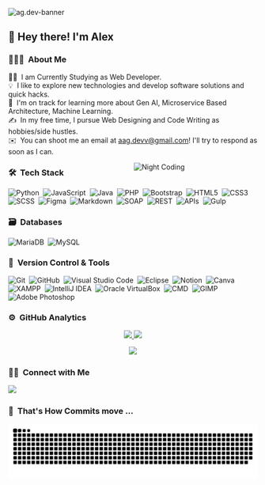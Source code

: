 ![ag.dev-banner](https://github.com/01AleX12/aagdev/blob/main/aag%20dev..png)

<h2 align="left">👋&nbspHey there! I'm Alex</h2>

<!--👋&nbsp;Hey there! I'm Alex -->

### 👨🏻‍💻 &nbsp;About Me

👨‍💻 &nbsp;I am Currently Studying as Web Developer.\
💡 &nbsp;I like to explore new technologies and develop software solutions and quick hacks.\
🌱 &nbsp;I'm on track for learning more about Gen AI, Microservice Based Architecture, Machine Learning.\
✍️ &nbsp;In my free time, I pursue Web Designing and Code Writing as hobbies/side hustles.\
✉️ &nbsp;You can shoot me an email at aag.devv@gmail.com! I'll try to respond as soon as I can.


<img alt="Night Coding" src="https://media0.giphy.com/media/v1.Y2lkPTc5MGI3NjExMXlyaHh2bXZ6Y28yN2ZyM3I5cG4ybWZpZXh2cnI4cnozcXIxbHlvOSZlcD12MV9pbnRlcm5hbF9naWZfYnlfaWQmY3Q9Zw/qgQUggAC3Pfv687qPC/giphy.gif" width="250px" align="right"/>

### 🛠 &nbsp;Tech Stack

![Python](https://img.shields.io/badge/python-3670A0?style=for-the-badge&logo=python&logoColor=ffdd54)&nbsp;
![JavaScript](https://img.shields.io/badge/javascript-%23323330.svg?style=for-the-badge&logo=javascript&logoColor=%23F7DF1E)&nbsp;
![Java](https://img.shields.io/badge/java-%23ED8B00.svg?style=for-the-badge&logo=java&logoColor=white)&nbsp;
![PHP](https://img.shields.io/badge/php-%23777BB4.svg?style=for-the-badge&logo=php&logoColor=white)&nbsp;
![Bootstrap](https://img.shields.io/badge/bootstrap-%23563D7C.svg?style=for-the-badge&logo=bootstrap&logoColor=white)&nbsp;
![HTML5](https://img.shields.io/badge/html5-%23E34F26.svg?style=for-the-badge&logo=html5&logoColor=white)&nbsp;
![CSS3](https://img.shields.io/badge/css3-%231572B6.svg?style=for-the-badge&logo=css3&logoColor=white)&nbsp;
![SCSS](https://img.shields.io/badge/SCSS-hotpink.svg?style=for-the-badge&logo=SASS&logoColor=white)&nbsp;
![Figma](https://img.shields.io/badge/figma-%23F24E1E.svg?style=for-the-badge&logo=figma&logoColor=white)&nbsp;
![Markdown](https://img.shields.io/badge/markdown-%23000000.svg?style=for-the-badge&logo=markdown&logoColor=white)&nbsp;
![SOAP](https://img.shields.io/badge/SOAP-0081CB.svg?style=for-the-badge&logo=soap&logoColor=white)&nbsp;
![REST](https://img.shields.io/badge/REST-02569B.svg?style=for-the-badge&logo=rest&logoColor=white)&nbsp;
![APIs](https://img.shields.io/badge/APIs-006400.svg?style=for-the-badge&logo=api&logoColor=white)&nbsp;
![Gulp](https://img.shields.io/badge/Gulp-%23CF4647.svg?style=for-the-badge&logo=gulp&logoColor=white)&nbsp;


### 🗃 &nbsp;Databases

![MariaDB](https://img.shields.io/badge/MariaDB-003545?style=for-the-badge&logo=mariadb&logoColor=white)&nbsp;
![MySQL](https://img.shields.io/badge/MySQL-%2300f.svg?style=for-the-badge&logo=mysql&logoColor=white)&nbsp;

### 🧰 &nbsp;Version Control & Tools  

![Git](https://img.shields.io/badge/git-%23F05033.svg?style=for-the-badge&logo=git&logoColor=white)&nbsp;
![GitHub](https://img.shields.io/badge/github-%23121011.svg?style=for-the-badge&logo=github&logoColor=white)&nbsp;
![Visual Studio Code](https://img.shields.io/badge/Visual%20Studio%20Code-0078d7.svg?style=for-the-badge&logo=visual-studio-code&logoColor=white)&nbsp;
![Eclipse](https://img.shields.io/badge/Eclipse-FE7A16.svg?style=for-the-badge&logo=Eclipse&logoColor=white)&nbsp;
![Notion](https://img.shields.io/badge/Notion-%23000000.svg?style=for-the-badge&logo=notion&logoColor=white)&nbsp;
![Canva](https://img.shields.io/badge/Canva-%2300C4CC.svg?style=for-the-badge&logo=Canva&logoColor=white)&nbsp;
![XAMPP](https://img.shields.io/badge/XAMPP-FB7A24?style=for-the-badge&logo=xampp&logoColor=white)&nbsp;
![IntelliJ IDEA](https://img.shields.io/badge/IntelliJ%20IDEA-000000.svg?style=for-the-badge&logo=intellij-idea&logoColor=white)&nbsp;
![Oracle VirtualBox](https://img.shields.io/badge/Oracle%20VirtualBox-183A61?style=for-the-badge&logo=virtualbox&logoColor=white)&nbsp;
![CMD](https://img.shields.io/badge/Command%20Prompt-000000?style=for-the-badge&logo=windows-terminal&logoColor=white)&nbsp;
![GIMP](https://img.shields.io/badge/GIMP-5C5543?style=for-the-badge&logo=gimp&logoColor=white)&nbsp;
![Adobe Photoshop](https://img.shields.io/badge/Adobe%20Photoshop-31A8FF?style=for-the-badge&logo=adobe-photoshop&logoColor=white)&nbsp;


### ⚙️ &nbsp;GitHub Analytics

<p align="center">
  <a href="https://github.com/01AleX12">
    <img height="180em" src="https://github-readme-stats-eight-theta.vercel.app/api?username=01AleX12&show_icons=true&theme=algolia&include_all_commits=true&count_private=true"/>
  </a>
  <a href="https://github.com/01AleX12">
    <img height="180em" src="https://github-readme-stats-eight-theta.vercel.app/api/top-langs/?username=01AleX12&layout=compact&langs_count=8&theme=algolia"/>
  </a>
</p>

<p align="center">
  <img height="180em" src="https://github-readme-streak-stats.herokuapp.com/?user=01AleX12&theme=dark&hide_border=true"/>
</p>


### 🤝🏻 &nbsp;Connect with Me

<a href="mailto:aag.devv@gmail.com">
  <img src="https://img.shields.io/badge/-aag.devv@gmail.com-D14836?style=flat&logo=Gmail&logoColor=white"/>
</a>


### 🐍 &nbsp;That's How Commits move ...

<picture>
  <source
    media="(prefers-color-scheme: dark)"
    srcset="https://raw.githubusercontent.com/platane/snk/output/github-contribution-grid-snake-dark.svg"
  />
  <source
    media="(prefers-color-scheme: light)"
    srcset="https://raw.githubusercontent.com/platane/snk/output/github-contribution-grid-snake.svg"
  />
  <img
    alt="github contribution grid snake animation"
    src="https://raw.githubusercontent.com/platane/snk/output/github-contribution-grid-snake.svg"
  />
</picture>
